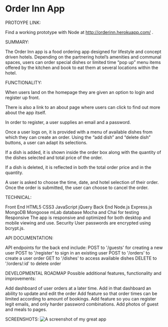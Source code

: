 # Order Inn App

PROTOYPE LINK:

Find a working prototype with Node at http://orderinn.herokuapp.com/ . 

SUMMARY:  

The Order Inn app is a food ordering app designed for lifestyle and concept driven hotels.
Depending on the partnering hotel’s amenities and communal spaces, users can order special dishes or limited time “pop up” menu items offered by the kitchen and book to eat them at several locations within the hotel. 

FUNCTIONALITY:

When users land on the homepage they are given an option to login and register up front. 

There is also a link to an about page where users can click to find out more about the app itself. 

In order to register,  a user supplies an email and a password.

Once a user logs on, it is provided with a menu of available dishes from which they can create an order. 
Using the “add dish” and “delete dish” buttons, a user can adapt its selections.

If a dish is added, it is shown inside the order box along with the quantity of the dishes selected and total price of the order. 

If a dish is deleted, it is reflected in both the total order price and in the quantity. 

A user is asked to choose the time, date, and hotel selection of their order. 
Once the order is submitted, the user can choose to cancel the order. 
  
TECHNICAL:

Front End
HTML5
CSS3
JavaScript
jQuery
Back End
Node.js
Express.js
MongoDB
Mongoose
mLab database
Mocha and Chai for testing
Responsive
The app is responsive and optimized for both desktop and mobile viewing and use.
Security
User passwords are encrypted using bcrypt.js.

API DOCUMENTATION:

API endpoints for the back end include:
POST to '/guests' for creating a new user
POST to '/register' to sign in an existing user 
POST to '/orders' to create a user order
GET to '/dishes' to access available dishes
DELETE to '/orders/:id' to delete order

DEVELOPMENTAL ROADMAP
Possible additional features, functionality and improvements:

Add dashboard of user orders at a later time.
Add in that dashboard an ability to update and edit the order
Add feature so that order times can be limited according to amount of bookings. 
Add feature so you can register legit emails,  and only harder password combinations. 
Add photos of guest and meals to pages. 

SCREENSHOTS: 
![A screenshot of my great app](/..homepage.png)
 





 
